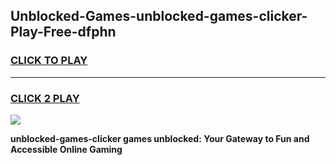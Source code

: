 
## Unblocked-Games-unblocked-games-clicker-Play-Free-dfphn
<h3>
<a href="https://premium76.site?title=unblocked-games-clicker&ref=18A1">CLICK TO PLAY</a></h3>
<hr>

<h3>
<a href="https://premium76.site?title=unblocked-games-clicker&ref=18A1">CLICK 2 PLAY</a>
  
</h3>

<a href="https://premium76.site?title=unblocked-games-clicker&ref=18A1"><img src="https://clearcache.store/games.png"></a>


**unblocked-games-clicker games unblocked: Your Gateway to Fun and Accessible Online Gaming**
